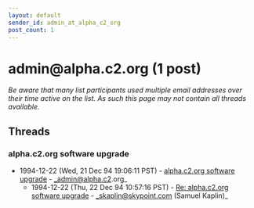 ```yaml
---
layout: default
sender_id: admin_at_alpha_c2_org
post_count: 1
---
```


# admin<span>@</span>alpha.c2.org (1 post)

_Be aware that many list participants used multiple email addresses over their time active on the list. As such this page may not contain all threads available._

## Threads

### alpha.c2.org software upgrade
+ 1994-12-22 (Wed, 21 Dec 94 19:06:11 PST) - [alpha.c2.org software upgrade](/archive/1994/12/d7105fa42f61bc59cd17844e704a89fa2d8f85db76e9ec783b3ba7229b72904c) - _admin@alpha.c2.org_
  + 1994-12-22 (Thu, 22 Dec 94 10:57:16 PST) - [Re: alpha.c2.org software upgrade](/archive/1994/12/9c06c89697db2a9f9b3a8ab939e9327271f0cfe10da400bd0e1c052457b0c402) - _skaplin@skypoint.com (Samuel Kaplin)_


